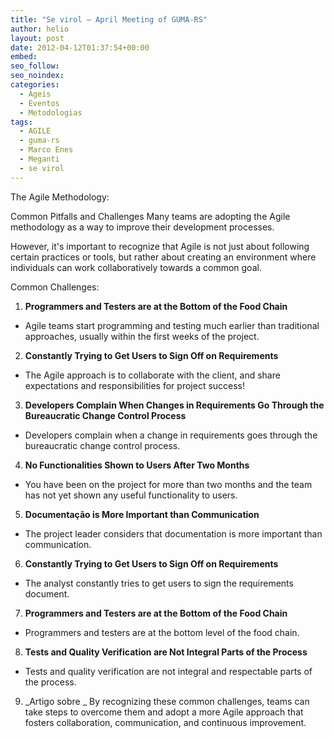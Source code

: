 ```yaml
---
title: "Se virol – April Meeting of GUMA-RS"
author: helio
layout: post
date: 2012-04-12T01:37:54+00:00
embed: 
seo_follow: 
seo_noindex: 
categories:
  - Ageis
  - Eventos
  - Metodologias
tags:
  - AGILE
  - guma-rs
  - Marco Enes
  - Meganti
  - se virol
---
```


The Agile Methodology:

Common Pitfalls and Challenges Many teams are adopting the Agile methodology as a way to improve their development processes.

However, it's important to recognize that Agile is not just about following certain practices or tools, but rather about creating an environment where individuals can work collaboratively towards a common goal.

Common Challenges:

 1. **Programmers and Testers are at the Bottom of the Food Chain**

 - Agile teams start programming and testing much earlier than traditional approaches, usually within the first weeks of the project.

 2. **Constantly Trying to Get Users to Sign Off on Requirements**

 - The Agile approach is to collaborate with the client, and share expectations and responsibilities for project success!

 3. **Developers Complain When Changes in Requirements Go Through the Bureaucratic Change Control Process**

 - Developers complain when a change in requirements goes through the bureaucratic change control process.

 4. **No Functionalities Shown to Users After Two Months**

 - You have been on the project for more than two months and the team has not yet shown any useful functionality to users.

 5. **Documentação is More Important than Communication**

 - The project leader considers that documentation is more important than communication.

 6. **Constantly Trying to Get Users to Sign Off on Requirements**

 - The analyst constantly tries to get users to sign the requirements document.

 7. **Programmers and Testers are at the Bottom of the Food Chain**

 - Programmers and testers are at the bottom level of the food chain.

 8. **Tests and Quality Verification are Not Integral Parts of the Process**

 - Tests and quality verification are not integral and respectable parts of the process.

 9. _Artigo sobre _ By recognizing these common challenges, teams can take steps to overcome them and adopt a more Agile approach that fosters collaboration, communication, and continuous improvement.